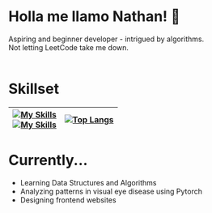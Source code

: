 # Holla me llamo Nathan! 👋 <br>
Aspiring and beginner developer - intrigued by algorithms. <br>
Not letting LeetCode take me down. <br>
<br>
# Skillset

| [![My Skills](https://skillicons.dev/icons?i=js,html,css,ts,py,java)](https://skillicons.dev) <br> [![My Skills](https://skillicons.dev/icons?i=vscode,windows,linux)](https://skillicons.dev)| [![Top Langs](https://github-readme-stats.vercel.app/api/top-langs/?username=CvmuloSky&layout=compact&theme=gotham)](https://github.com/anuraghazra/github-readme-stats)|
| ----------- | ------------- |

# Currently...

- Learning Data Structures and Algorithms
- Analyzing patterns in visual eye disease using Pytorch
- Designing frontend websites
